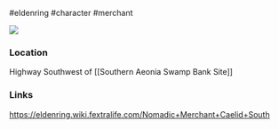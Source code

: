 #eldenring #character #merchant 

![]()![](https://eldenring.wiki.fextralife.com/file/Elden-Ring/nomadic_merchant_caelid_south_npcs_elden_ring_wiki_guide.jpg)
### Location
Highway Southwest of [[Southern Aeonia Swamp Bank Site]]

### Links
https://eldenring.wiki.fextralife.com/Nomadic+Merchant+Caelid+South